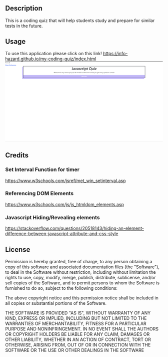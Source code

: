 # <my-coding-quiz->

## Description

This is a coding quiz that will help students study and prepare for similar tests in the future.

## Usage
To use this application please click on this link!
https://info-hazard.github.io/my-coding-quiz/index.html
    ![alt text](./assets/images/quiz.png)

## Credits

### Set Interval Function for timer
https://www.w3schools.com/jsref/met_win_setinterval.asp
    
### Referencing DOM Elements
https://www.w3schools.com/js/js_htmldom_elements.asp
    
### Javascript Hiding/Revealing elements
https://stackoverflow.com/questions/20518143/hiding-an-element-difference-between-javascript-attribute-and-css-style

## License

  Permission is hereby granted, free of charge, to any person obtaining a copy of this software and associated documentation files (the "Software"), to deal in the Software without restriction, including without limitation the rights to use, copy, modify, merge, publish, distribute, sublicense, and/or sell copies of the Software, and to permit persons to whom the Software is furnished to do so, subject to the following conditions:  
    
The above copyright notice and this permission notice shall be included in all copies or substantial portions of the Software. 
    
THE SOFTWARE IS PROVIDED "AS IS", WITHOUT WARRANTY OF ANY KIND, EXPRESS OR IMPLIED, INCLUDING BUT NOT LIMITED TO THE WARRANTIES OF MERCHANTABILITY, FITNESS FOR A PARTICULAR PURPOSE AND NONINFRINGEMENT. IN NO EVENT SHALL THE AUTHORS OR COPYRIGHT HOLDERS BE LIABLE FOR ANY CLAIM, DAMAGES OR OTHER LIABILITY, WHETHER IN AN ACTION OF CONTRACT, TORT OR OTHERWISE, ARISING FROM, OUT OF OR IN CONNECTION WITH THE SOFTWARE OR THE USE OR OTHER DEALINGS IN THE SOFTWARE


